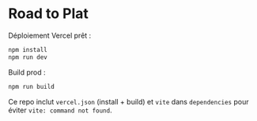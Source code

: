 # Road to Plat

Déploiement Vercel prêt :

```bash
npm install
npm run dev
```

Build prod :

```bash
npm run build
```

Ce repo inclut `vercel.json` (install + build) et `vite` dans `dependencies` pour éviter `vite: command not found`.
